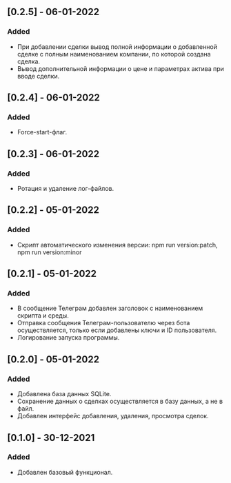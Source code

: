 ## [0.2.5] - 06-01-2022

### Added

- При добавлении сделки вывод полной информации о добавленной сделке с полным наименованием компании, по которой создана сделка.
- Вывод дополнительной информации о цене и параметрах актива при вводе сделки.

## [0.2.4] - 06-01-2022

### Added

- Force-start-флаг.

## [0.2.3] - 06-01-2022

### Added

- Ротация и удаление лог-файлов.

## [0.2.2] - 05-01-2022

### Added

- Скрипт автоматического изменения версии: npm run version:patch, npm run version:minor

## [0.2.1] - 05-01-2022

### Added

- В сообщение Телеграм добавлен заголовок с наименованием скрипта и среды.
- Отправка сообщения Телеграм-пользователю через бота осуществляется, только если добавлены ключи и ID пользователя.
- Логирование запуска программы.

## [0.2.0] - 05-01-2022

### Added

- Добавлена база данных SQLite.
- Сохранение данных о сделках осуществляется в базу данных, а не в файл.
- Добавлен интерфейс добавления, удаления, просмотра сделок.

## [0.1.0] - 30-12-2021

### Added

- Добавлен базовый функционал.
